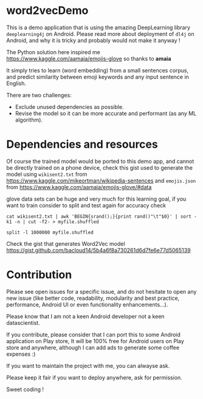 # word2vecDemo

This is a demo application that is using the amazing DeepLearning library `deeplearning4j` on Android. Please read more about deployment of `dl4j` on Android, and why it is tricky and probably would not make it anyway !

The Python solution here inspired me https://www.kaggle.com/aamaia/emojis-glove so thanks to **amaia**

It simply tries to learn (word embedding) from a small sentences corpus, and predict similarity between emoji keywords and any input sentence in English.

There are two challenges:

- Exclude unused dependencies as possible.
- Revise the model so it can be more accurate and performant (as any ML algorithm).

# Dependencies and resources

Of course the trained model would be ported to this demo app, and cannot be directly trained on a phone device, check this gist used to generate the model using `wikisent2.txt` from https://www.kaggle.com/mikeortman/wikipedia-sentences and `emojis.json` from https://www.kaggle.com/aamaia/emojis-glove/#data

glove data sets can be huge and very much for this learning goal, if you want to train consider to split and test again for accuracy check 

`cat wikisent2.txt | awk 'BEGIN{srand();}{print rand()"\t"$0}' | sort -k1 -n | cut -f2- > myfile.shuffled`

`split -l 1000000 myfile.shuffled`

Check the gist that generates Word2Vec model https://gist.github.com/bacloud14/5b4a6f8a730261d6d7fe6e77d5065139



# Contribution

Please see open issues for a specific issue, and do not hesitate to open any new issue (like better code, readability, modularity and best practice, performance, Android UI or even functionality enhancements...).

Please know that I am not a keen Android developer not a keen datascientist.

If you contribute, please consider that I can port this to some Android application on Play store, It will be 100% free for Android users on Play store and anywhere, although I can add ads to generate some coffee expenses :)

If you want to maintain the project with me, you can alwayse ask.

Please keep it fair if you want to deploy anywhere, ask for permission.

Sweet coding !
